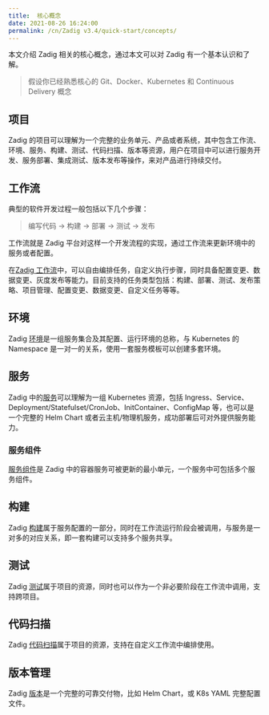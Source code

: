 ```yaml
---
title:  核心概念
date: 2021-08-26 16:24:00
permalink: /cn/Zadig v3.4/quick-start/concepts/
---
```

本文介绍 Zadig 相关的核心概念，通过本文可以对 Zadig 有一个基本认识和了解。

> 假设你已经熟悉核心的 Git、Docker、Kubernetes 和 Continuous Delivery 概念

## 项目

Zadig 的项目可以理解为一个完整的业务单元、产品或者系统，其中包含工作流、环境、服务、构建、测试、代码扫描、版本等资源，用户在项目中可以进行服务开发、服务部署、集成测试、版本发布等操作，来对产品进行持续交付。

## 工作流

典型的软件开发过程一般包括以下几个步骤：

> 编写代码 -> 构建 -> 部署 -> 测试 -> 发布

工作流就是 Zadig 平台对这样一个开发流程的实现，通过工作流来更新环境中的服务或者配置。

在[Zadig 工作流](/cn/Zadig%20v3.4/project/common-workflow/)中，可以自由编排任务，自定义执行步骤，同时具备配置变更、数据变更、灰度发布等能力。目前支持的任务类型包括：构建、部署、测试、发布策略、项目管理、配置变更、数据变更、自定义任务等等。

## 环境

Zadig [环境](/cn/Zadig%20v3.4/project/env/k8s/)是一组服务集合及其配置、运行环境的总称，与 Kubernetes 的 Namespace 是一对一的关系，使用一套服务模板可以创建多套环境。

## 服务

Zadig 中的[服务](/cn/Zadig%20v3.4/project/service/overview/)可以理解为一组 Kubernetes 资源，包括 Ingress、Service、Deployment/Statefulset/CronJob、InitContainer、ConfigMap 等，也可以是一个完整的 Helm Chart 或者云主机/物理机服务，成功部署后可对外提供服务能力。

### 服务组件

[服务组件](/cn/Zadig%20v3.4/env/overview/#什么是服务组件)是 Zadig 中的容器服务可被更新的最小单元，一个服务中可包括多个服务组件。

## 构建

Zadig [构建](/cn/Zadig%20v3.4/project/build/)属于服务配置的一部分，同时在工作流运行阶段会被调用，与服务是一对多的对应关系，即一套构建可以支持多个服务共享。

## 测试

Zadig [测试](/cn/Zadig%20v3.4/project/test/)属于项目的资源，同时也可以作为一个非必要阶段在工作流中调用，支持跨项目。

## 代码扫描

Zadig [代码扫描](/cn/Zadig%20v3.4/project/scan/)属于项目的资源，支持在自定义工作流中编排使用。

## 版本管理

Zadig [版本](/cn/Zadig%20v3.4/project/version/)是一个完整的可靠交付物，比如 Helm Chart，或 K8s YAML 完整配置文件。
